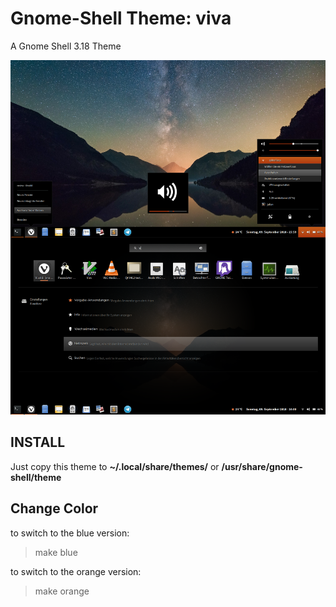 Gnome-Shell Theme: viva
======================

A Gnome Shell 3.18 Theme

![Preview of the theme](https://github.com/vivaeltopo/gnome-shell-theme-viva/blob/master/Preview.png)

INSTALL
----------------------
Just copy this theme to __~/.local/share/themes/__ or __/usr/share/gnome-shell/theme__

Change Color
----------------------
to switch to the blue version:
> make blue

to switch to the orange version:
> make orange
